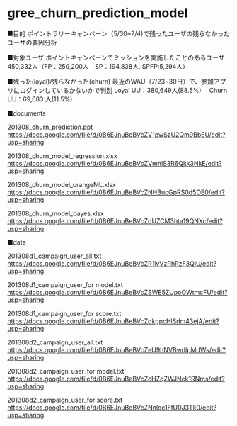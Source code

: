 gree_churn_prediction_model
===========================

■目的
ポイントラリーキャンペーン（5/30~7/4)で残ったユーザの残らなかったユーザの要因分析

■対象ユーザ
ポイントキャンペーンでミッションを実施したことのあるユーザ
450,332人（FP：250,200人　SP：194,838人, SPFP:5,294人）
	
■残った(loyal)/残らなかった(churn)
最近のWAU（7/23~30日）で、参加アプリにログインしているかないかで判別
Loyal UU：380,649人(88.5%)　
Churn UU：69,683 人(11.5%)

■documents

201308_churn_prediction.ppt
https://docs.google.com/file/d/0B6EJnuBeBVcZV1pwSzU2Qm9BbEU/edit?usp=sharing

201308_churn_model_regression.xlsx
https://docs.google.com/file/d/0B6EJnuBeBVcZVmhiS3R6Qkk3NkE/edit?usp=sharing

201308_churn_model_orangeML.xlsx
https://docs.google.com/file/d/0B6EJnuBeBVcZNHBucGpRS0d5OE0/edit?usp=sharing

201308_churn_model_bayes.xlsx
https://docs.google.com/file/d/0B6EJnuBeBVcZdUZCM3hta19QNXc/edit?usp=sharing

■data

201308d1_campaign_user_all.txt
https://docs.google.com/file/d/0B6EJnuBeBVcZR1lvVzRhRzF3QlU/edit?usp=sharing


201308d1_campaign_user_for model.txt
https://docs.google.com/file/d/0B6EJnuBeBVcZSWE5ZUpoOWtmcFU/edit?usp=sharing


201308d1_campaign_user_for score.txt
https://docs.google.com/file/d/0B6EJnuBeBVcZdkppcHlSdm43ejA/edit?usp=sharing


201308d2_campaign_user_all.txt
https://docs.google.com/file/d/0B6EJnuBeBVcZeU9hNVBwdlpMdWs/edit?usp=sharing


201308d2_campaign_user_for model.txt
https://docs.google.com/file/d/0B6EJnuBeBVcZcHZqZWJNck1RNms/edit?usp=sharing


201308d2_campaign_user_for score.txt
https://docs.google.com/file/d/0B6EJnuBeBVcZNnloc1FtU0J3Tk0/edit?usp=sharing


